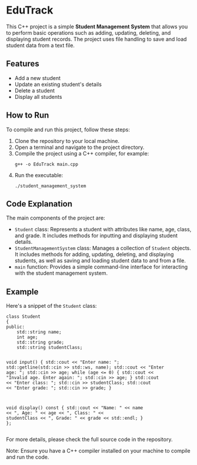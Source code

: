 # EduTrack
  <p>This C++ project is a simple <strong>Student Management System</strong> that allows you to perform basic operations such as adding, updating, deleting, and displaying student records. The project uses file handling to save and load student data from a text file.</p>
        
   <h2>Features</h2>
        <ul>
            <li>Add a new student</li>
            <li>Update an existing student's details</li>
            <li>Delete a student</li>
            <li>Display all students</li>
        </ul>
      <h2>How to Run</h2>
        <p>To compile and run this project, follow these steps:</p>
        <ol>
            <li>Clone the repository to your local machine.</li>
            <li>Open a terminal and navigate to the project directory.</li>
            <li>Compile the project using a C++ compiler, for example:</li>
            <pre><code>g++ -o EduTrack main.cpp</code></pre>
            <li>Run the executable:</li>
            <pre><code>./student_management_system</code></pre>
        </ol>

   <h2>Code Explanation</h2>
        <p>The main components of the project are:</p>
        <ul>
            <li><code>Student</code> class: Represents a student with attributes like name, age, class, and grade. It includes methods for inputting and displaying student details.</li>
            <li><code>StudentManagementSystem</code> class: Manages a collection of <code>Student</code> objects. It includes methods for adding, updating, deleting, and displaying students, as well as saving and loading student data to and from a file.</li>
            <li><code>main</code> function: Provides a simple command-line interface for interacting with the student management system.</li>
        </ul>

  <h2>Example</h2>
        <p>Here's a snippet of the <code>Student</code> class:</p>
        <pre><code>class Student
{
public:
    std::string name;
    int age;
    std::string grade;
    std::string studentClass;

   void input()
    {
        std::cout << "Enter name: ";
        std::getline(std::cin >> std::ws, name);
        std::cout << "Enter age: ";
        std::cin >> age;
        while (age <= 0)
        {
            std::cout << "Invalid age. Enter again: ";
            std::cin >> age;
        }
        std::cout << "Enter class: ";
        std::cin >> studentClass;
        std::cout << "Enter grade: ";
        std::cin >> grade;
    }

   void display() const
    {
        std::cout << "Name: " << name << ", Age: " << age
                  << ", Class: " << studentClass << ", Grade: " << grade << std::endl;
    }
};</code></pre>

   <p>For more details, please check the full source code in the repository.</p>
      <p >Note: Ensure you have a C++ compiler installed on your machine to compile and run the code.</p>
    
